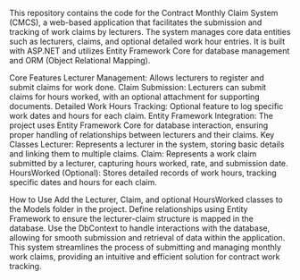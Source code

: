 This repository contains the code for the Contract Monthly Claim System (CMCS), a web-based application that facilitates the submission and tracking of work claims by lecturers. The system manages core data entities such as lecturers, claims, and optional detailed work hour entries. It is built with ASP.NET and utilizes Entity Framework Core for database management and ORM (Object Relational Mapping).

Core Features
Lecturer Management: Allows lecturers to register and submit claims for work done.
Claim Submission: Lecturers can submit claims for hours worked, with an optional attachment for supporting documents.
Detailed Work Hours Tracking: Optional feature to log specific work dates and hours for each claim.
Entity Framework Integration: The project uses Entity Framework Core for database interaction, ensuring proper handling of relationships between lecturers and their claims.
Key Classes
Lecturer: Represents a lecturer in the system, storing basic details and linking them to multiple claims.
Claim: Represents a work claim submitted by a lecturer, capturing hours worked, rate, and submission date.
HoursWorked (Optional): Stores detailed records of work hours, tracking specific dates and hours for each claim.

How to Use
Add the Lecturer, Claim, and optional HoursWorked classes to the Models folder in the project.
Define relationships using Entity Framework to ensure the lecturer-claim structure is mapped in the database.
Use the DbContext to handle interactions with the database, allowing for smooth submission and retrieval of data within the application.
This system streamlines the process of submitting and managing monthly work claims, providing an intuitive and efficient solution for contract work tracking.


